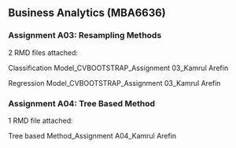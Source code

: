 
## Business Analytics (MBA6636)

### Assignment A03: Resampling Methods

2 RMD files attached:

Classification Model_CVBOOTSTRAP_Assignment 03_Kamrul Arefin

Regression Model_CVBOOTSTRAP_Assignment 03_Kamrul Arefin


### Assignment A04: Tree Based Method

1 RMD file attached:

Tree based Method_Assignment A04_Kamrul Arefin
